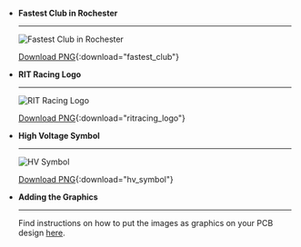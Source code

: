 <div class="grid cards" markdown>

-   __Fastest Club in Rochester__

    ---

    <img src="../../Altium/Images/fastest-club-image.png" alt="Fastest Club in Rochester"/>

    [Download PNG](../Altium/Files/fastest_club.png){:download="fastest_club"}

-   __RIT Racing Logo__

    ---

    <img src="../../Altium/Images/linecar-logo-image.png" alt="RIT Racing Logo" style="max-width: 30%; height: auto;" />

    [Download PNG](../Altium/Files/ritracing_logo.png){:download="ritracing_logo"}

-   __High Voltage Symbol__

    ---

    <img src="../../Altium/Images/hv-symbol-image.png" alt="HV Symbol" style="max-width: 20%; height: auto;" />

    [Download PNG](../Altium/Files/hv_symbol.png){:download="hv_symbol"}

-  __Adding the Graphics__

    --- 

    Find instructions on how to put the images as graphics on your PCB design [here](../../Hardware/Altium/pcb-basics.md/#images).

</div>